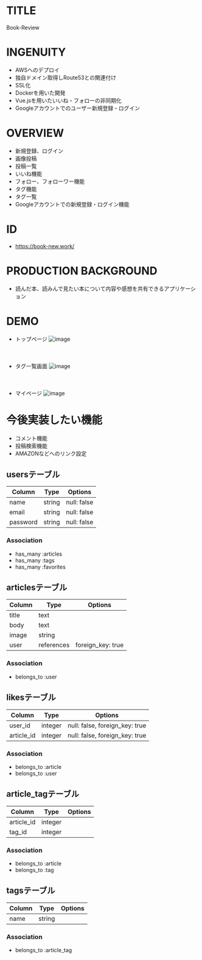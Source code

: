 # TITLE
Book-Review

# INGENUITY
- AWSへのデプロイ
- 独自ドメイン取得しRoute53との関連付け
- SSL化
- Dockerを用いた開発
- Vue.jsを用いたいいね・フォローの非同期化
- Googleアカウントでのユーザー新規登録・ログイン

# OVERVIEW
- 新規登録、ログイン
- 画像投稿
- 投稿一覧
- いいね機能
- フォロー、フォローワー機能
- タグ機能
- タグ一覧
- Googleアカウントでの新規登録・ログイン機能

# ID
- https://book-new.work/

# PRODUCTION BACKGROUND
- 読んだ本、読みんで見たい本について内容や感想を共有できるアプリケーション

# DEMO
- トップページ
  ![image](https://user-images.githubusercontent.com/60598010/81406033-ca542480-9173-11ea-8a55-377f9f90de7f.png)
  <br>
  <br>
  <br>
  <br>
- タグ一覧画面
  ![image](https://user-images.githubusercontent.com/60598010/81406534-b9f07980-9174-11ea-949e-091b7cf13b92.png)
  <br>
  <br>
  <br>
  <br>
- マイページ
  ![image](https://user-images.githubusercontent.com/60598010/81406657-f02df900-9174-11ea-9399-e57a7707ac20.png)

# 今後実装したい機能
- コメント機能
- 投稿検索機能
- AMAZONなどへのリンク設定



## usersテーブル
|Column|Type|Options|
|------|----|-------|
|name|string|null: false|
|email|string|null: false|
|password|string|null: false|
### Association
- has_many :articles
- has_many :tags
- has_many :favorites


## articlesテーブル
|Column|Type|Options|
|------|----|-------|
|title|text||
|body|text||
|image|string||
|user|references|foreign_key: true|
### Association
- belongs_to :user

## likesテーブル
|Column|Type|Options|
|------|----|-------|
|user_id|integer|null: false, foreign_key: true|
|article_id|integer|null: false, foreign_key: true|
### Association
- belongs_to :article
- belongs_to :user

## article_tagテーブル
|Column|Type|Options|
|------|----|-------|
|article_id|integer||
|tag_id|integer||
### Association
- belongs_to :article
- belongs_to :tag

## tagsテーブル
|Column|Type|Options|
|------|----|-------|
|name|string||
### Association
- belongs_to :article_tag
